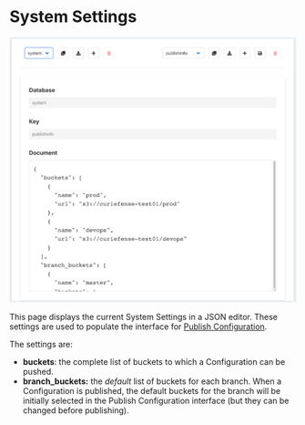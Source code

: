 # System Settings

![](../.gitbook/assets/system-settings%20%281%29.png)

This page displays the current System Settings in a JSON editor. These settings are used to populate the interface for [Publish Configuration](publish-configuration.md).

The settings are:

* **buckets**: the complete list of buckets to which a Configuration can be pushed.
* **branch\_buckets:** the _default_ list of buckets for each branch. When a Configuration is published, the default buckets for the branch will be initially selected in the Publish Configuration interface \(but they can be changed before publishing\).

